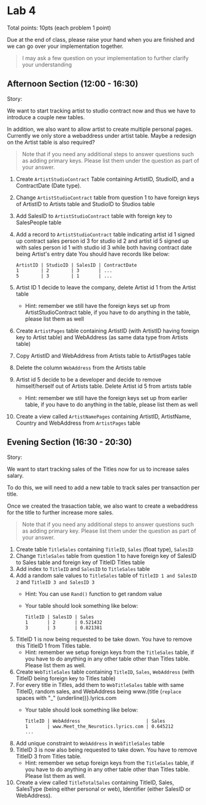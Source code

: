 # Lab 4

Total points: 10pts (each problem 1 point)

Due at the end of class, please raise your hand when you are finished and we can go over your implementation together.

> I may ask a few question on your implementation to further clarify your understanding


## Afternoon Section (12:00 - 16:30)

Story:

We want to start tracking artist to studio contract now and thus we have to introduce a couple new tables.

In addition, we also want to allow artist to create multiple personal pages. Currently we only store a webaddress under artist table. Maybe a redesign on the Artist table is also required?

> Note that if you need any additional steps to answer questions such as adding primary keys. Please list them under the question as part of your answer.

1. Create `ArtistStudioContract` Table containing ArtistID, StudioID, and a ContractDate (Date type).
2. Change `ArtistStudioContract` table from question 1 to have foreign keys of ArtistID to Artists table and StudioID to Studios table
3. Add SalesID to `ArtistStudioContract` table with foreign key to SalesPeople table
4. Add a record to `ArtistStudioContract` table indicating artist id 1 signed up contract sales person id 3 for studio id 2 and artist id 5 signed up with sales person id 1 with studio id 3 while both having contract date being Artist's entry date
   You should have records like below:
   
      ```
      ArtistID | StudioID | SalesID | ContractDate
      1        | 2        | 3       | ...
      5        | 3        | 1       | ...
      ```
   
5. Artist ID 1 decide to leave the company, delete Artist id 1 from the Artist table
    * Hint: remember we still have the foreign keys set up from ArtistStudioContract table, if you have to do anything in the table, please list them as well
6. Create `ArtistPages` table containing ArtistID (with ArtistID having foreign key to Artist table) and WebAddress (as same data type from Artists table)
7. Copy ArtistID and WebAddress from Artists table to ArtistPages table
8. Delete the column `WebAddress` from the Artists table
9. Artist id 5 decide to be a developer and decide to remove himself/herself out of Artists table. Delete Artist id 5 from artists table
    * Hint: remember we still have the foreign keys set up from earlier table, if you have to do anything in the table, please list them as well
10. Create a view called `ArtistNamePages` containing ArtistID, ArtistName, Country and WebAddress from `ArtistPages` table

## Evening Section (16:30 - 20:30)

Story:

We want to start tracking sales of the Titles now for us to increase sales salary.

To do this, we will need to add a new table to track sales per transaction per title.

Once we created the trasaction table, we also want to create a webaddress for the title to further increase more sales.

> Note that if you need any additional steps to answer questions such as adding primary key. Please list them under the question as part of your answer.

1. Create table `TitleSales` containing `TitleID`, `Sales` (float type), `SalesID`
2. Change `TitleSales` table from question 1 to have foreign key of SalesID to Sales table and foreign key of TitleID Titles table
3. Add index to `TitleID` and `SalesID` to `TitleSales` table
4. Add a random sale values to `TitleSales` table of `TitleID 1 and SalesID 2` and `TitleID 3 and SalesID 3`
    * Hint: You can use `Rand()` function to get random value
    * Your table should look something like below:


        ```
        TitleID | SalesID | Sales
        1       | 2       | 0.521432
        3       | 3       | 0.821381
        ```
5. TitleID 1 is now being requested to be take down. You have to remove this TitleID 1 from Titles table.
    * Hint: remember we setup foreign keys from the `TitleSales` table, if you have to do anything in any other table other than Titles table. Please list them as well.
6. Create `WebTitleSales` table containing `TitleID`, `Sales`, `WebAddress` (with TitleID being foreign key to Titles table)
7. For every title in Titles, add them to `WebTitleSales` table with same TitleID, random sales, and WebAddress being www.{title (`replace` spaces with "_" (underline))}.lyrics.com
    * Your table should look something like below:


        ```
        TitleID | WebAddress                        | Sales
        1       | www.Meet_the_Neurotics.lyrics.com | 0.645212
        ...
        ```
8. Add unique constraint to `WebAddress` in `WebTitleSales` table
9. TitleID 3 is now also being requested to take down. You have to remove TitleID 3 from Titles table.
    * Hint: remember we setup foreign keys from the `TitleSales` table, if you have to do anything in any other table other than Titles table. Please list them as well.
10. Create a view called `TitleTotalSales` containing TitleID, Sales, SalesType (being either personal or web), Identifier (either SalesID or WebAddress).
